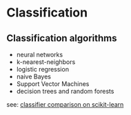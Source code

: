 # Classification

## Classification algorithms

- neural networks
- k-nearest-neighbors
- logistic regression
- naive Bayes
- Support Vector Machines
- decision trees and random forests

see: [classifier comparison on scikit-learn](https://scikit-learn.org/stable/auto_examples/classification/plot_classifier_comparison.html)
